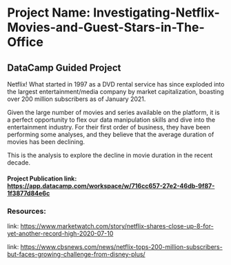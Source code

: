# Project Name: Investigating-Netflix-Movies-and-Guest-Stars-in-The-Office
## DataCamp Guided Project 

Netflix! What started in 1997 as a DVD rental service has since exploded into the largest entertainment/media company by market capitalization, boasting over 200 million subscribers as of January 2021.

Given the large number of movies and series available on the platform, it is a perfect opportunity to flex our data manipulation skills and dive into the entertainment industry.
For their first order of business, they have been performing some analyses, and they believe that the average duration of movies has been declining.

This is the analysis to explore the decline in movie duration in the recent decade.

#### Project Publication link: https://app.datacamp.com/workspace/w/716cc657-27e2-46db-9f87-1f3877d84e6c

### Resources:
link: https://www.marketwatch.com/story/netflix-shares-close-up-8-for-yet-another-record-high-2020-07-10

link: https://www.cbsnews.com/news/netflix-tops-200-million-subscribers-but-faces-growing-challenge-from-disney-plus/

